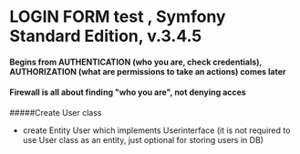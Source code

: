 LOGIN FORM test , Symfony Standard Edition, v.3.4.5
===================================================

#### Begins from AUTHENTICATION (who you are, check credentials), AUTHORIZATION (what are permissions to take an actions) comes later
#### Firewall is all about finding "who you are", not denying acces

#####Create User class 

* create Entity User which implements Userinterface (it is not required to use User class as an entity, just optional for storing users in DB)




